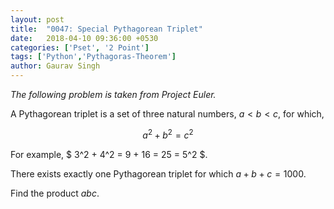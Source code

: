 ```yaml
---
layout: post
title:  "0047: Special Pythagorean Triplet"
date:   2018-04-10 09:36:00 +0530
categories: ['Pset', '2 Point']
tags: ['Python','Pythagoras-Theorem']
author: Gaurav Singh
---
```

_The following problem is taken from Project Euler._

A Pythagorean triplet is a set of three natural numbers, $a < b < c$, for which,

$$a^2 + b^2 = c^2$$

For example, $ 3^2 + 4^2 = 9 + 16 = 25 = 5^2 $.

There exists exactly one Pythagorean triplet for which $a + b + c = 1000$.

Find the product $abc$.
